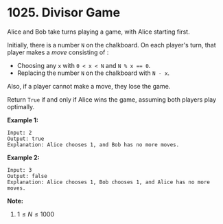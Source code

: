 # 1025. Divisor Game

Alice and Bob take turns playing a game, with Alice starting first.

Initially, there is a number `N` on the chalkboard. On each player's turn, that player makes a *move* consisting of :

- Choosing any `x` with `0 < x < N` and `N % x == 0`.
- Replacing the number `N` on the chalkboard with `N - x`.

Also, if a player cannot make a move, they lose the game.

Return `True` if and only if Alice wins the game, assuming both players play optimally.

**Example 1:**

```()
Input: 2
Output: true
Explanation: Alice chooses 1, and Bob has no more moves.
```

**Example 2:**

```()
Input: 3
Output: false
Explanation: Alice chooses 1, Bob chooses 1, and Alice has no more moves.
```

**Note:**

1. $1 \leq N \leq 1000$
